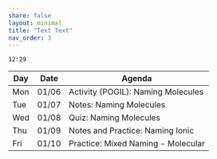 ```yaml
---
share: false
layout: minimal
title: "Text Text" 
nav_order: 3
---
```

`12:29`

| Day | Date  | Agenda                                                                   |
| --- | ----- | ------------------------------------------------------------------------ |
| Mon | 01/06 | Activity (POGIL): <span class="label label-blue">Naming Molecules</span> |
| Tue | 01/07 | <span class="label label-green">Notes</span>: Naming Molecules           |
| Wed | 01/08 | <span class="label label-yellow">Quiz</span>: Naming Molecules           |
| Thu | 01/09 | Notes and Practice: <span class="label label-blue">Naming Ionic</span>   |
| Fri | 01/10 | Practice: Mixed Naming - <span class="label label-red">Molecular</span>  |

